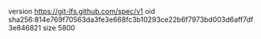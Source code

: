 version https://git-lfs.github.com/spec/v1
oid sha256:814e769f70563da3fe3e668fc3b10293ce22b6f7973bd003d6aff7df3e846821
size 5800
